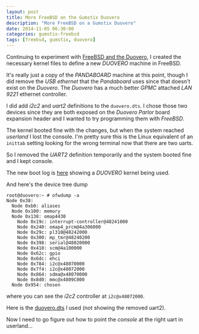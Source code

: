 ```yaml
---
layout: post
title: More FreeBSD on the Gumstix Duovero
description: "More FreeBSD on a Gumstix Duovero"
date: 2014-11-05 06:30:00
categories: gumstix-freebsd
tags: [freebsd, gumstix, duovero]
---
```


Continuing to experiment with [FreeBSD and the Duovero][freebsd-duovero], I created the necessary kernel files to define a new *DUOVERO* machine in FreeBSD.

It's really just a copy of the *PANDABOARD* machine at this point, though I did remove the *USB ethernet* that the *Pandaboard* uses since that doesn't exist on the *Duovero*. The *Duovero* has a much better *GPMC* attached *LAN 9221* ethernet controller. 

I did add *i2c2* and *uart2* definitions to the `duovero.dts`. I chose those two devices since they are both exposed on the *Duovero Parlor* board expansion header and I wanted to try programming them with *FreeBSD*.

The kernel booted fine with the changes, but when the system reached *userland* I lost the console. I'm pretty sure this is the Linux equivalent of an `inittab` setting looking for the wrong terminal now that there are two uarts.

So I removed the *UART2* definition temporarily and the system booted fine and I kept console.

The new boot log is [here][duovero-boot-log] showing a *DUOVERO* kernel being used.

And here's the device tree dump

    root@duovero:~ # ofwdump -a
    Node 0x38:
      Node 0xb0: aliases
      Node 0x100: memory
      Node 0x138: omap4430
        Node 0x19c: interrupt-controller@48241000
        Node 0x240: omap4_prcm@4a306000
        Node 0x29c: pl310@48242000
        Node 0x300: mp_tmr@48240200
        Node 0x398: serial@48020000
        Node 0x418: scm@4a100000
        Node 0x62c: gpio
        Node 0x6dc: ehci
        Node 0x784: i2c@x48070000
        Node 0x7f4: i2c@x48072000
        Node 0x864: sdma@x48070000
        Node 0x8d0: mmc@x4809C000
      Node 0x954: chosen

where you can see the *i2c2* controller at `i2c@x48072000`.

Here is the [duovero.dts][duovero-dts] I used (not showing the removed uart2).

Now I need to go figure out how to point the *console* at the right uart in userland...

[freebsd-duovero]: http://www.jumpnowtek.com/freebsd/FreeBSD-on-the-Gumstix-Duovero.html
[duovero-boot-log]: https://gist.github.com/scottellis/0413bd5198b94e74d319
[duovero-dts]: https://github.com/scottellis/duovero-freebsd/blob/master/sys/boot/fdt/dts/arm/duovero.dts

